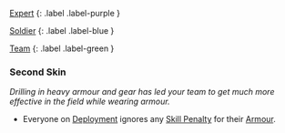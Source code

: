 
[Expert](Game/Expert-List)
{: .label .label-purple }

[Soldier](Game/Soldier)
{: .label .label-blue }

[Team](Game/Team-List)
{: .label .label-green }
### Second Skin
*Drilling in heavy armour and gear has led your team to get much more effective in the field while wearing armour.*
* Everyone on [Deployment](Deployment) ignores any [Skill Penalty](Core/Armour#Skill%20Penalty) for their [Armour](Core/Armour).

